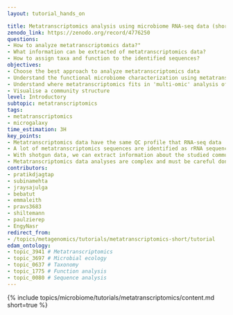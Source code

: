 ```yaml
---
layout: tutorial_hands_on

title: Metatranscriptomics analysis using microbiome RNA-seq data (short)
zenodo_link: https://zenodo.org/record/4776250
questions:
- How to analyze metatranscriptomics data?"
- What information can be extracted of metatranscriptomics data?
- How to assign taxa and function to the identified sequences?
objectives:
- Choose the best approach to analyze metatranscriptomics data
- Understand the functional microbiome characterization using metatranscriptomic results
- Understand where metatranscriptomics fits in 'multi-omic' analysis of microbiomes
- Visualise a community structure
level: Introductory
subtopic: metatranscriptomics
tags:
- metatranscriptomics
- microgalaxy
time_estimation: 3H
key_points:
- Metatranscriptomics data have the same QC profile that RNA-seq data
- A lot of metatranscriptomics sequences are identified as rRNA sequences
- With shotgun data, we can extract information about the studied community structure and also the functions realised by the community
- Metatranscriptomics data analyses are complex and must be careful done, specially when they are done without combination to metagenomics data analyses
contributors:
- pratikdjagtap
- subinamehta
- jraysajulga
- bebatut
- emmaleith
- pravs3683
- shiltemann
- paulzierep
- EngyNasr
redirect_from:
- /topics/metagenomics/tutorials/metatranscriptomics-short/tutorial
edam_ontology:
- topic_3941 # Metatranscriptomics
- topic_3697 # Microbial ecology
- topic_0637 # Taxonomy
- topic_1775 # Function analysis
- topic_0080 # Sequence analysis
---
```



{% include topics/microbiome/tutorials/metatranscriptomics/content.md short=true %}
